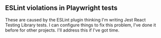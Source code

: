 <!-- Project Comments Go Here -->

## ESLint violations in Playwright tests

These are caused by the ESLint plugin thinking I'm writing Jest React Testing Library tests. I can configure things to fix this problem, I've done it before for other projects. I'll address this if I've got time.
